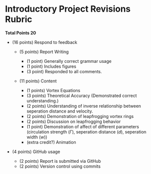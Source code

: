 # Introductory Project Revisions Rubric

**Total Points 20**

- (16 points) Respond to feedback
    - (5 points) Report Writing
        - (1 point) Generally correct grammar usage
        - (1 point) Includes figures
        - (3 point) Responded to all comments. 

    - (11 points) Content
        - (1 points) Vortex Equations
        - (3 points) Theoretical Accuracy (Demonstrated correct understanding.)
        - (2 points) Understanding of inverse relationship between seperation distance and velocity. 
        - (2 points) Demonstration of leapfrogging vortex rings
        - (2 points) Discussion on leapfrogging behavior
        - (1 point) Demonstration of affect of different parameters (circulation strength ($\Gamma$), seperation distance ($d$), seperation width ($w$))
        - (extra credit?) Animation

- (4 points) GitHub usage
    - (2 points) Report is submitted via GitHub
    - (2 points) Version control using commits